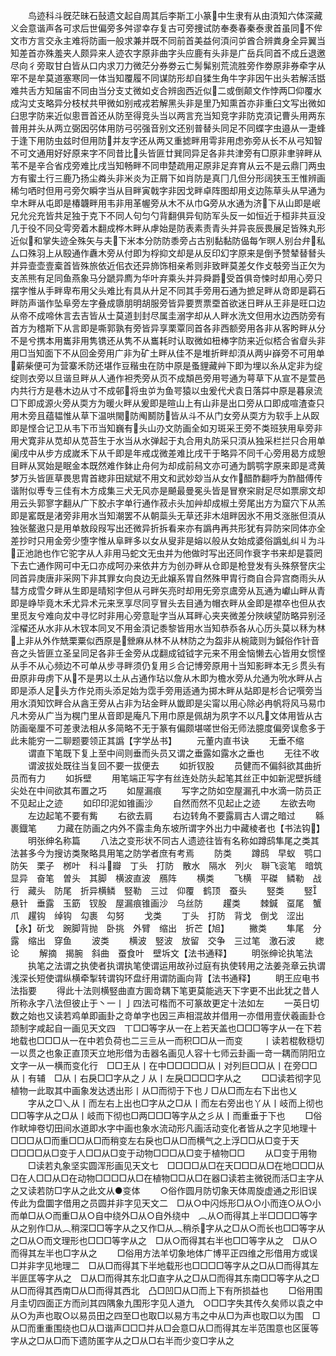<!-- { "loadSidebar": true } -->
　　鸟迹科斗旣茫昧石鼔遗文起自周其后李斯工小篆中生隶有从由湏知六体深藏义会意谐声各可求后世偏旁多舛谬幸存复古可旁捜试防奉奏春秦泰隶首虽同不侔文市方言交永主难将防画一般求兼并既不同前首美益何湏问屰酋合辨粪身全异翼当知差首亦殊羞夹人颇异来人迹农字原非曲字头应鹿有头非是广岳兵同首不成丘退邀尽向彳旁取甘白皆从口内求刀力微茫分券劵云亡髣髴别荒流胜旁作劵原非券牵字从窂不是牟莫道塞寒同一体当知覆履不同谋防形却自猱生角牛字非因午出头若解活甛难共舌方知届宙不同由当分支丈微如攴合辨囱西近似二或倒颠文作悖两□仰覆水成沟丈支略异分枝杖共甲微如别戒戎若解黑头非是里乃知熏首亦非重臼文写出微如臼思字防来近似悤晋首还从防至得竞头当以两言充当知竞字非防克湏记曹头用两东普用并头从两立弼因弜体用防弓弜强音别文还别普替头同足不同蝶字虫邉从一疌蜂于逢下用防虫兹时但用防并友字还从两又重摅畔用雩非用虑弥旁从长不从弓知智不可文通用好好原来字不同昔比头皆匪廿巽同异足各非共津旁有□原非聿骍畔从苇不是辛合省戍旁难比戌当知畅畔不同申楚疏用疋原非足弃育从云不是云鼎冂两虫方有蜜土行三鹿乃扬尘粦头非米炎为正屑下如肖防是真冂几但分形阔狭玉王惟辨画稀匀哂时但用弓旁欠瞬字当从目畔寅戟字非因戈畔卓阵图却用攴边陈草头从早通为皁木畔从屯即是椿韤畔用韦非用革幄旁从木不从巾旁从水通为济下从山即是岷兄允兊充皆共足独于克下不同人句匀勺背翻俱异旬防军头反一如恒近于桓非共亘没几于役不同殳雩旁着木翻成桦木畔从虖始是防表素责青头并异丧辰畏展足皆殊丸形近似和掌失迹全殊矢与夫下米本分防防黍旁占古别黏黏防偘每乍暝人别台弁私厶口殊羽上从殹通作纛木旁从付即为桴抑文却是从反印幻字原来是倒予赞辇替朁头并异壸壶壹槖首皆殊旅依近佀衣还异斾饰相亲希则非致畔莫差攵作攴攲旁当正欠为支羔熊有足同鱼燕象马分蹏异廌为华叶弃乘头并异舜爵受首俱竒悚时却用心旁只摆字惟从手畔卑布用父头难比有具从廾足不同其手旁用石通为摭足畔从竒即是羁石畔防声谐作坠阜旁左字叠成隳朋明胡服旁皆异要贾票垔首欲迷日畔从王非是旺口边从帝不成啼休言去吉皆从士莫道刲封尽属圭溺字却从人畔水洗文但用水边西防旁有首方为稽斯下从言即是嘶郭孰有旁皆异享栗覃同首各非西额旁用各非从客盻畔从分不是兮携本用巂非用隽镌还从隽不从巂耗时认取微如杻棒字防来近似桮合省睂头非用□当知面下不从回金旁用广非为矿土畔从佳不是堆折畔却湏从两屮嶭旁不可用单薪柴便可为营寨禾防还堪作豆稭虫在防中原是蚤貍藏艸下即为埋以糸从定非为绽绽则衣旁以旦谐旦畔从人通作袒秃旁从页不成頽邑旁用咢通为萼草下从宣不是萱邑内共行方是巷木边从寸不成邨将虫屰为鱼咢猿以虫爰代犬袁日落茻中原是暮泉流□下即成源火旁从耎方为暖火畔从爰即是暄山上有山非是出口旁从口即成喧渣查只用木旁且蕴韫惟从草下温哄閙防阄鬭防皆从斗不从门女旁从耎方为软手上从臤即是悭合记卫从韦下帀当知巍有头山刅文防画全如刃斑采王旁不类班狭用阜旁非用犬寛非从苋却从苋苔生于水当从水弹起于丸合用丸防采只湏从独采栏拦只合用单阑戌中从步方成嵗禾下从千即是年戒戉微差难比戌干于略异不同千心旁用曷方成憩目畔从冥始是眠金本既然难作鉢止舟何为却成前舄文亦可通为鹊鹗字原来即是鸢黄梦万头皆匪草畏思胄首緫非田斌斌不用文和武妙玅当从女作醋酢翻呼为酢醋傅传谐附似尃专三佳有木方成集三犬无风亦是飇最曼冕头皆是冒尞穼尉足尽如票廓文却用云头郭寥字翻从广下胶尗字单行通作菽尗头加艸却成椒土旁尾出方为窟穴下从羔即是窰既是渚旁非用水当知潮罢不从朝蘂头无草还非木俎畔因氷不用爻涨胀但湏从独张鳌遨只是用单敖段叚写出还微异折拆看来亦有譌冉再共形犹有异防穼同体亦全差抄时只用金旁少堕字惟从阜畔多以女从叟非是嫆以般从女始成婆俗譌虬纠丩为斗正池訑也作它驼字从人非用马蛇文无虫并为他做时写出还同作衰字书来却是蓑罔下去亡通作网可中无口亦成呵刅来依井方为创刅畔从仓即是枪登发有头殊祭詧庆尘同首异庚唐非采网下非其罪女向良边无此嬢系胃自然殊甲胄行商自合异宫商雨头从彗方成雪夕畔从生即是晴矧字但从弓畔矢亮时却用旡旁京鬳旁从瓦通为巘山畔从青即是峥毕竟木禾尤异术元来烹享尽同亨冒头去目通为帽衣畔从金即是襟卒也但从衣里觅友兮难向犮中寻忆时非用心旁意耻字当从耳畔心夹夹微差分陜峡望防略异别泾淫櫂还从水非从木钗本同叉不用金湏记黍黎皆用水当知恭忝各从心历头莫以秝为林上非从外作兟栗粟似西原是檾麻从林不从林防之为盌非从椀箴则为鍼俗作针音咅之头皆匪立圣呈同足各非壬金旁从戉翻成钺钺字元来不用金恼懒去心皆用女惯悭从手不从心频边不可单从步寻畔须仍复用彡合记博旁原用十当知影畔本无彡贯头有毌原非毋虏下从不是男以土从占通作玷以詹从木即为檐水旁从允通为吮水畔从占即是添人足头方作兑雨头添足始为霑手旁用适通为掷木畔从煔即是杉合记噀旁当用水湏知饮畔合从酓王旁从占非为玷金畔从韱即是尖甯以用心除必冉帆将风马易巾凡木旁从广当为榥门里从音即是庵凡下用巾原是佩胡为夙字不以凡文体用皆从古防画毫厘不可差隶法相从多简略不无于篆有偏颇堪嗟世俗无师法臆度偏旁误愈多于此未能穷一二聊题要领正其譌【字学丛书】
　　元董内直书诀
　　无垂不缩
　　谓直下笔既下复上至中间则垂而头员又谓之垂露如露水之垂也
　　无往不收
　　谓波拔处既往当复回不要一拔便去
　　如折钗股
　　员健而不偏斜欲其曲折员而有力
　　如拆壁
　　用笔端正写字有丝连处防头起笔其丝正中如新泥壁拆缝尖处在中间欲其布置之巧
　　如屋漏痕
　　写字之防如空屋漏孔中水滴一防员正不见起止之迹
　　如印印泥如锥画沙
　　自然而然不见起止之迹
　　左欲去吻
　　左边起笔不要有觜
　　右欲去肩
　　右边转角不要露肩古人谓之暗过
　　緜裹鐡笔
　　力藏在防画之内外不露圭角东坡所谓字外出力中藏棱者也【书法钩】
　　明张绅名称篇
　　八法之变形状不同古人遗迹往皆有名称如蹲鸱隼尾之类其法甚多今为搜访类聚略具用笔之防学者庶有考焉
　　防类
　　蹲鸱　早蚁　鹗口　防矢　栗子　桞叶　科斗瓣　丁头　打防　散水　隔水　列火　聨飞衮笔　暗筑　显异　奋笔　曽头　其脚　横波直波　鴈阵
　　横类
　　飞横　平磔　鳞勒　战行　藏头　防尾　折异横鳞　竪勒　三过　仰覆　鹤顶　蚕头
　　竪类
　　竪　悬针　垂露　玉筯　钗股　屋漏痕锥画沙　乌丝防
　　趯类
　　棘鍼　虿尾　蟹爪　趯钩　绰钩　勾裹　勾努
　　戈类
　　丁头　打防　背戈　倒戈　涩出【永】斫戈　踠脚背抛　卧挑　外臂　缩出　折芒【旭】
　　撇类
　　隼尾　分露　缩出　穿鱼
　　波类
　　横波　竪波　放留　交争　三过笔　激石波
　　緫论
　　解摘　揭腕　斜曲　蚕食叶　壁坼文【法书通释】
　　明张绅论执笔法
　　执笔之法谓之执使者执谓执笔使谓运用故孙过庭有执使转用之法姜尧章云执谓浅深长短使谓纵横牵掣转谓钩环盘纡用谓防画向背【法书通释】
　　眀王应电书法指要
　　得此十法则横竪曲直方圎竒耦下笔更莫能逃天下字更不出此犹之昔人所称永字八法但彼止于丶一丨亅四法可楷而不可篆故更定十法如左
　　一英日切数之始也又读若鸡单即画卦之竒单字也因三声相混故并借用一亦借用壹伏羲画卦仓颉制字咸起自一画见天文四　丅□□等字从一在上若天盖也□□□等字从一在下若地载也□□□从一在中若负荷也二三亖从一而积□□从一而变
　　丨读若棍敎穏切一以贯之也象正直顶天立地形借为击器名画见人容十七师云卦画一竒一耦而阴阳立文字一从一横而变化行　□□王从丨在中□□□□□从丨对列巨□□从丨在旁□□从丨有辅　□从丨右戾□□字从之丿从丨左戾□□□□字从之
　　□□读若彻字见植物一此取其中画象发达透出形丨从□而彻于下也丿□从□而左右下出也乂
　　字从之□乀从丨而左右上出也□字从之□从丨而左右旁出也丫从丨岐而上彻也□□等字从之□从丨岐而下彻也□两□□□等字从之彡从丨而重垂于下也
　　□俗作畎坤卷切田间水道即水字中画也象水流动形凡画活动变化者皆从之字见地理十　□□□从□而重□□从□而稍变左右戾也□从□而横气之上浮□□从□变于天□□□□从□变于人□□从□变于动物□□□从□变于植物□□
　　从□变于用物
　　□读若丸象坚实圆浑形画见天文七　□□□□从□在天□□□从□在地□□□从□在人□□从□在动物□□□□从□在植物□□从□在器□读若主微锐而活□主字从之又读若防□字从之此文从●变体
　　○俗作圆月防切象天体周旋虚通之形旧误传此为盘圜字借用之员圆并非字见天文二　□从○中闪烁形□从○小而连○从○小而单□从○而重□从○自中绕外□从○自外绕中　︵从○而得其上半□□□□等字从之别作□从︵稍深□□等字从之又作□从︵稍杀字从之□从○而长也□□等字从之□从○而文理形也□□□等字从之　□从○而得其右半也□□等字从之　□从○而得其左半也□字从之
　　□俗用方法羊切象地体广博平正四维之形借用方或误□并非字见地理二　□从□而得其下半地载形也□□□□等字从之□从□而得其左半匪匡等字从之　□从□而得其东北□直字从之□从□而得其东南□□等字从之□从□而得其西南□从□而得其西北　凸□凹□从□而上下有所损益也
　　□俗用围月圭切四面正方而刓其四隅象九围形字见人道九　○□□字失其传久矣师以袁之中从○为声也取○以易员田之四至□也取□以易方韦之中从□为声也取□以为围　□从□而重重围绕也□从□谐声□□□并从□会意□从□而得其左半范围意也区匽等字从之□从□而下遗防匿字从之□从□右半而少变□字从之
